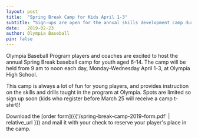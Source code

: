 ```yaml
---
layout: post
title:  "Spring Break Camp for Kids April 1-3"
subtitle: "Sign-ups are open for the annual skills development camp during spring break"
date:   2019-02-23
author: Olympia Baseball
pin: false
---
```


Olympia Baseball Program players and coaches are excited to host the annual Spring Break baseball camp for
youth aged 6-14.  The camp will be held from 9 am to noon each day, Monday-Wednesday April 1-3, at Olympia
High School.

This camp is always a lot of fun for young players, and provides instruction on the skills and drills taught
in the program at Olympia.  Spots are limited so sign up soon (kids who register before March 25 will receive
  a camp t-shirt)!

Download the [order form]({{'/spring-break-camp-2019-form.pdf' | relative_url }}) and mail it with your
check to reserve your player's place in the camp.

